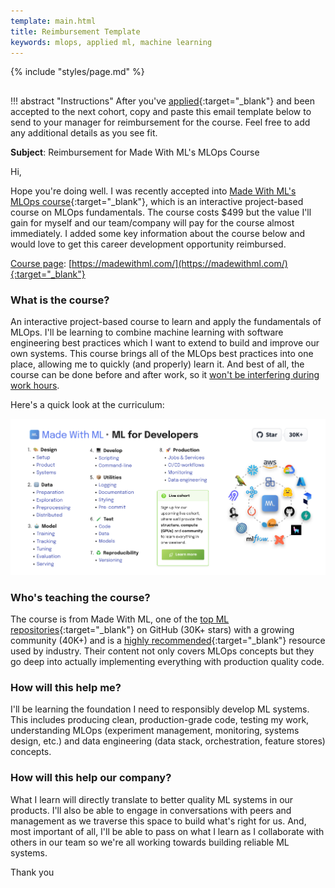```yaml
---
template: main.html
title: Reimbursement Template
keywords: mlops, applied ml, machine learning
---
```


{% include "styles/page.md" %}

##

!!! abstract "Instructions"
    After you've [applied](https://madewithml.com/#pricing){:target="_blank"} and been accepted to the next cohort, copy and paste this email template below to send to your manager for reimbursement for the course. Feel free to add any additional details as you see fit.

**Subject**: Reimbursement for Made With ML's MLOps Course

Hi,

Hope you're doing well. I was recently accepted into [Made With ML's MLOps course](https://madewithml.com/){:target="_blank"}, which is an interactive project-based course on MLOps fundamentals. The course costs $499 but the value I'll gain for myself and our team/company will pay for the course almost immediately. I added some key information about the course below and would love to get this career development opportunity reimbursed.

<u>Course page</u>: [https://madewithml.com/](https://madewithml.com/){:target="_blank"}

### What is the course?

An interactive project-based course to learn and apply the fundamentals of MLOps. I'll be learning to combine machine learning with software engineering best practices which I want to extend to build and improve our own systems. This course brings all of the MLOps best practices into one place, allowing me to quickly (and properly) learn it. And best of all, the course can be done before and after work, so it <u>won't be interfering during work hours</u>.

Here's a quick look at the curriculum:

<div class="ai-center-all">
    <img width="700" src="/static/images/mlops.png" alt="MLOps course syllabus">
</div>

### Who's teaching the course?

The course is from Made With ML, one of the [top ML repositories](https://github.com/GokuMohandas/Made-With-ML){:target="_blank"} on GitHub (30K+ stars) with a growing community (40K+) and is a [highly recommended](https://madewithml.com/#wall-of-love){:target="_blank"} resource used by industry. Their content not only covers MLOps concepts but they go deep into actually implementing everything with production quality code.

### How will this help me?

I'll be learning the foundation I need to responsibly develop ML systems. This includes producing clean, production-grade code, testing my work, understanding MLOps (experiment management, monitoring, systems design, etc.) and data engineering (data stack, orchestration, feature stores) concepts.

### How will this help our company?

What I learn will directly translate to better quality ML systems in our products. I'll also be able to engage in conversations with peers and management as we traverse this space to build what's right for us. And, most important of all, I'll be able to pass on what I learn as I collaborate with others in our team so we're all working towards building reliable ML systems.

Thank you